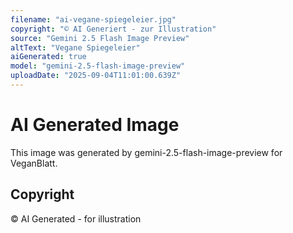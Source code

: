 ```yaml
---
filename: "ai-vegane-spiegeleier.jpg"
copyright: "© AI Generiert - zur Illustration"
source: "Gemini 2.5 Flash Image Preview"
altText: "Vegane Spiegeleier"
aiGenerated: true
model: "gemini-2.5-flash-image-preview"
uploadDate: "2025-09-04T11:01:00.639Z"
---
```


# AI Generated Image

This image was generated by gemini-2.5-flash-image-preview for VeganBlatt.

## Copyright
© AI Generated - for illustration
